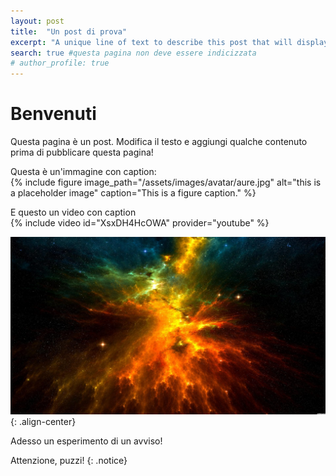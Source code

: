 ```yaml
---
layout: post
title:  "Un post di prova"
excerpt: "A unique line of text to describe this post that will display in an archive listing and meta description with SEO benefits."
search: true #questa pagina non deve essere indicizzata
# author_profile: true
---
```

# Benvenuti
Questa pagina è un post. Modifica il testo e aggiungi qualche contenuto prima di pubblicare questa pagina!

Questa è un'immagine con caption: <br>
{% include figure image_path="/assets/images/avatar/aure.jpg" alt="this is a placeholder image" caption="This is a figure caption." %}

E questo un video con caption <br>
{% include video id="XsxDH4HcOWA" provider="youtube" %}

![image-center](/assets/images/avatar/aure.jpg){: .align-center}

Adesso un esperimento di un avviso!

Attenzione, puzzi!
{: .notice}
